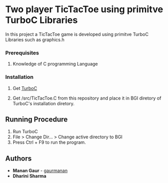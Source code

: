 # Two player TicTacToe using primitve TurboC Libraries

In this project a TicTacToe game is developed using primitve TurboC Libraries such as graphics.h

### Prerequisites

1) Knowledge of C programming Language

### Installation

1) Get [TurboC](http://www.developerinsider.in/turbocpp/)

2) Get /src/TicTacToe.C from this repository and place it in BGI diretory of TurboC's installation diretory.

## Running Procedure

1) Run TurboC
2) File > Change Dir... > Change active directory to BGI
3) Press Ctrl + F9 to run the program.

## Authors

* **Manan Gaur** - [gaurmanan](https://github.com/gaurmanan)
* **Dharini Sharma**
